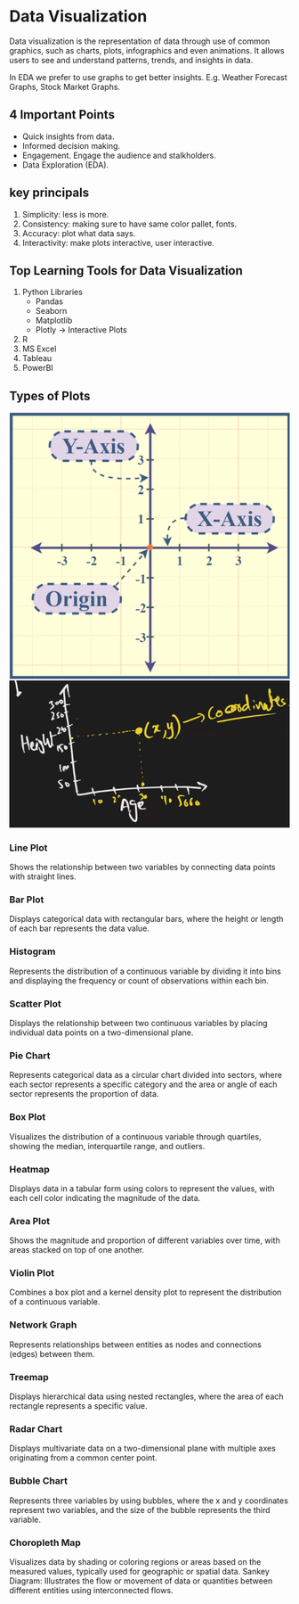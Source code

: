 # Data Visualization

Data visualization is the representation of data through use of common graphics, such as charts, plots, infographics and even animations. It allows users to see and understand patterns, trends, and insights in data.

In EDA we prefer to use graphs to get better insights. E.g. Weather Forecast Graphs, Stock Market Graphs.

## 4 Important Points

- Quick insights from data.
- Informed decision making.
- Engagement. Engage the audience and stalkholders.
- Data Exploration (EDA).

## key principals

1. Simplicity: less is more.
2. Consistency: making sure to have same color pallet, fonts.
3. Accuracy: plot what data says.
4. Interactivity: make plots interactive, user interactive.

## Top Learning Tools for Data Visualization

1. Python Libraries
   - Pandas
   - Seaborn
   - Matplotlib
   - Plotly -> Interactive Plots
2. R  
3. MS Excel
4. Tableau
5. PowerBI

## Types of Plots

![Basic Chart](./images/X-and-Y-Axis.png)
![Coordinates](./images/Coordinates.PNG)

### Line Plot

Shows the relationship between two variables by connecting data points with straight lines.

### Bar Plot

Displays categorical data with rectangular bars, where the height or length of each bar represents the data value.

### Histogram

Represents the distribution of a continuous variable by dividing it into bins and displaying the frequency or count of observations within each bin.

### Scatter Plot

Displays the relationship between two continuous variables by placing individual data points on a two-dimensional plane.

### Pie Chart

Represents categorical data as a circular chart divided into sectors, where each sector represents a specific category and the area or angle of each sector represents the proportion of data.

### Box Plot

Visualizes the distribution of a continuous variable through quartiles, showing the median, interquartile range, and outliers.

### Heatmap

Displays data in a tabular form using colors to represent the values, with each cell color indicating the magnitude of the data.

### Area Plot

Shows the magnitude and proportion of different variables over time, with areas stacked on top of one another.

### Violin Plot

Combines a box plot and a kernel density plot to represent the distribution of a continuous variable.

### Network Graph

Represents relationships between entities as nodes and connections (edges) between them.

### Treemap

Displays hierarchical data using nested rectangles, where the area of each rectangle represents a specific value.

### Radar Chart

Displays multivariate data on a two-dimensional plane with multiple axes originating from a common center point.

### Bubble Chart

Represents three variables by using bubbles, where the x and y coordinates represent two variables, and the size of the bubble represents the third variable.

### Choropleth Map

Visualizes data by shading or coloring regions or areas based on the measured values, typically used for geographic or spatial data. Sankey Diagram: Illustrates the flow or movement of data or quantities between different entities using interconnected flows.
